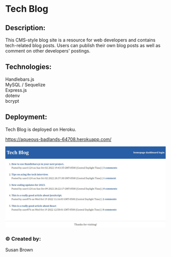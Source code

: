 # Tech Blog

## Description: 
This CMS-style blog site is a resource for web developers and contains tech-related blog posts. Users can publish their own blog posts as well as comment on other developers' postings.

## Technologies:
Handlebars.js  
MySQL / Sequelize  
Express.js  
dotenv  
bcrypt

## Deployment:
Tech Blog is deployed on Heroku.  

https://aqueous-badlands-64708.herokuapp.com/


![alt text](public/assets/mod14-screenshot.jpg)


### &copy; Created by:  
Susan Brown